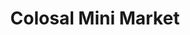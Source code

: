 ---
title: "Colosal Mini Market"
url: /ciudad-guayana-puerto-ordaz/colosal-mini-market/
shop: Lebensmittel
---
